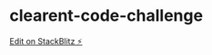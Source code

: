 # clearent-code-challenge

[Edit on StackBlitz ⚡️](https://stackblitz.com/edit/clearent-code-challenge)